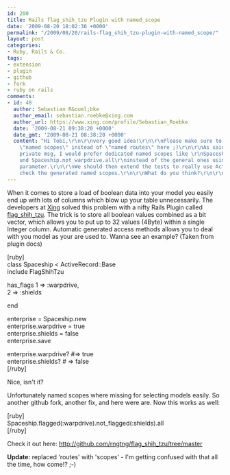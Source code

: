 ```yaml
---
id: 200
title: Rails flag_shih_tzu Plugin with named_scope
date: '2009-08-20 18:02:36 +0000'
permalink: "/2009/08/20/rails-flag_shih_tzu-plugin-with-named_scope/"
layout: post
categories:
- Ruby, Rails & Co.
tags:
- extension
- plugin
- github
- fork
- ruby on rails
comments:
- id: 48
  author: Sebastian R&ouml;bke
  author_email: sebastian.roebke@xing.com
  author_url: https://www.xing.com/profile/Sebastian_Roebke
  date: '2009-08-21 09:38:20 +0000'
  date_gmt: '2009-08-21 08:38:20 +0000'
  content: "Hi Tobi,\r\n\r\nvery good idea!\r\n\r\nPlease make sure to talk about
    \"named scopes\" instead of \"named routes\" here ;)\r\n\r\nAs said already via
    private msg, I would prefer dedicated named scopes like \r\nSpaceship.warpdrive.all
    und Spaceship.not_warpdrive.all\r\ninstead of the general ones using a symbol
    parameter.\r\n\r\nWe should then extend the tests to really use ActiveRecord and
    check the generated named scopes.\r\n\r\nWhat do you think?\r\n\r\nThanks,\r\nSebastian"
---
```

When it comes to store a load of boolean data into your model you easily end up with lots of columns which blow up your table unnecessarily. The developers at [Xing](http://blog.xing.com/category/tech-blog) solved this problem with a nifty Rails Plugin called [flag_shih_tzu](http://github.com/xing/flag_shih_tzu/). The trick is to store all boolean values combined as a bit vector, which allows you to put up to 32 values (4Byte) within a single Integer column. Automatic generated access methods allows you to deal with you model as your are used to. Wanna see an example? (Taken from plugin docs)

[ruby]  
class Spaceship \< ActiveRecord::Base  
 include FlagShihTzu

has_flags 1 =\> :warpdrive,  
 2 =\> :shields

end

enterprise = Spaceship.new  
enterprise.warpdrive = true  
enterprise.shields = false  
enterprise.save

enterprise.warpdrive? #=\> true  
enterprise.shields? # =\> false  
[/ruby]

Nice, isn't it?

Unfortunately named scopes where missing for selecting models easily. So another github fork, another fix, and here were are. Now this works as well:

[ruby]  
Spaceship.flagged(:warpdrive).not_flagged(:shields).all  
[/ruby]

Check it out here: <http://github.com/rngtng/flag_shih_tzu/tree/master>

**Update:** replaced 'routes' with 'scopes' - I'm getting confused with that all the time, how come!? ;-)